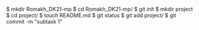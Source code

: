 $ mkdir Romakh_DK21-mp
$ cd Romakh_DK21-mp/
$ git init
$ mkdir project
$ cd project/
$ touch README.md
$ git status
$ git add project/
$ git commit -m "subtask 1"

